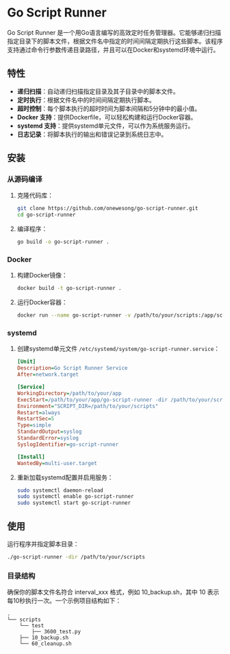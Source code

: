 # Go Script Runner

Go Script Runner 是一个用Go语言编写的高效定时任务管理器。它能够递归扫描指定目录下的脚本文件，根据文件名中指定的时间间隔定期执行这些脚本。该程序支持通过命令行参数传递目录路径，并且可以在Docker和systemd环境中运行。

## 特性

- **递归扫描**：自动递归扫描指定目录及其子目录中的脚本文件。
- **定时执行**：根据文件名中的时间间隔定期执行脚本。
- **超时控制**：每个脚本执行的超时时间为脚本间隔和5分钟中的最小值。
- **Docker 支持**：提供Dockerfile，可以轻松构建和运行Docker容器。
- **systemd 支持**：提供systemd单元文件，可以作为系统服务运行。
- **日志记录**：将脚本执行的输出和错误记录到系统日志中。

## 安装

### 从源码编译

1. 克隆代码库：

    ```sh
    git clone https://github.com/onewesong/go-script-runner.git
    cd go-script-runner
    ```

2. 编译程序：

    ```sh
    go build -o go-script-runner .
    ```

### Docker

1. 构建Docker镜像：

    ```sh
    docker build -t go-script-runner .
    ```

2. 运行Docker容器：

    ```sh
    docker run --name go-script-runner -v /path/to/your/scripts:/app/scripts go-script-runner
    ```

### systemd

1. 创建systemd单元文件 `/etc/systemd/system/go-script-runner.service`：

    ```ini
    [Unit]
    Description=Go Script Runner Service
    After=network.target

    [Service]
    WorkingDirectory=/path/to/your/app
    ExecStart=/path/to/your/app/go-script-runner -dir /path/to/your/scripts
    Environment="SCRIPT_DIR=/path/to/your/scripts"
    Restart=always
    RestartSec=5
    Type=simple
    StandardOutput=syslog
    StandardError=syslog
    SyslogIdentifier=go-script-runner

    [Install]
    WantedBy=multi-user.target
    ```

2. 重新加载systemd配置并启用服务：

    ```sh
    sudo systemctl daemon-reload
    sudo systemctl enable go-script-runner
    sudo systemctl start go-script-runner
    ```

## 使用

运行程序并指定脚本目录：

```sh
./go-script-runner -dir /path/to/your/scripts
```


### 目录结构
确保你的脚本文件名符合 interval_xxx 格式，例如 10_backup.sh，其中 10 表示每10秒执行一次。一个示例项目结构如下：
```
.
└── scripts
    └── test
        ├── 3600_test.py
    ├── 10_backup.sh
    └── 60_cleanup.sh
```